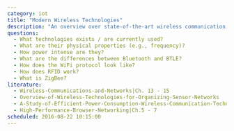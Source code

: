 ```yaml
---
category: iot
title: "Modern Wireless Technologies"
description: "An overview over state-of-the-art wireless communication technologies with the focus on security and power-awareness."
questions:
  - What technologies exists / are currently used?
  - What are their physical properties (e.g., frequency)?
  - How power intense are they?
  - What are the differences between Bluetooth and BTLE?
  - How does the WiFi protocol look like?
  - How does RFID work?
  - What is ZigBee?
literature:
  - Wireless-Communications-and-Networks|Ch. 13 - 15
  - Overview-of-Wireless-Technologies-for-Organizing-Sensor-Networks
  - A-Study-of-Efficient-Power-Consumption-Wireless-Communication-Techniques
  - High-Performance-Browser-Networking|Ch.5 - 7
scheduled: 2016-08-22 10:15:00
---
```

